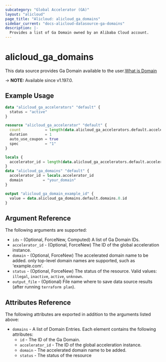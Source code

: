 ```yaml
---
subcategory: "Global Accelerator (GA)"
layout: "alicloud"
page_title: "Alicloud: alicloud_ga_domains"
sidebar_current: "docs-alicloud-datasource-ga-domains"
description: |-
  Provides a list of Ga Domain owned by an Alibaba Cloud account.
---
```


# alicloud_ga_domains

This data source provides Ga Domain available to the user.[What is Domain](https://www.alibabacloud.com/help/en/global-accelerator/latest/createdomain)

-> **NOTE:** Available since v1.197.0.

## Example Usage

```terraform
data "alicloud_ga_accelerators" "default" {
  status = "active"
}

resource "alicloud_ga_accelerator" "default" {
  count           = length(data.alicloud_ga_accelerators.default.accelerators) > 0 ? 0 : 1
  duration        = 1
  auto_use_coupon = true
  spec            = "1"
}

locals {
  accelerator_id = length(data.alicloud_ga_accelerators.default.accelerators) > 0 ? data.alicloud_ga_accelerators.default.accelerators.0.id : alicloud_ga_accelerator.default.0.id
}
data "alicloud_ga_domains" "default" {
  accelerator_id = locals.accelerator_id
  domain         = "your_domain"
}

output "alicloud_ga_domain_example_id" {
  value = data.alicloud_ga_domains.default.domains.0.id
}
```

## Argument Reference

The following arguments are supported:
* `ids` - (Optional, ForceNew, Computed) A list of Ga Domain IDs.
* `accelerator_id` - (Optional, ForceNew) The ID of the global acceleration instance.
* `domain` - (Optional, ForceNew) The accelerated domain name to be added. only top-level domain names are supported, such as 'example.com'.
* `status` - (Optional, ForceNew) The status of the resource. Valid values: `illegal`, `inactive`, `active`, `unknown`.
* `output_file` - (Optional) File name where to save data source results (after running `terraform plan`).


## Attributes Reference

The following attributes are exported in addition to the arguments listed above:
* `domains` - A list of Domain Entries. Each element contains the following attributes:
  * `id` - The ID of the Ga Domain.
  * `accelerator_id` - The ID of the global acceleration instance.
  * `domain` - The accelerated domain name to be added.
  * `status` - The status of the resource
